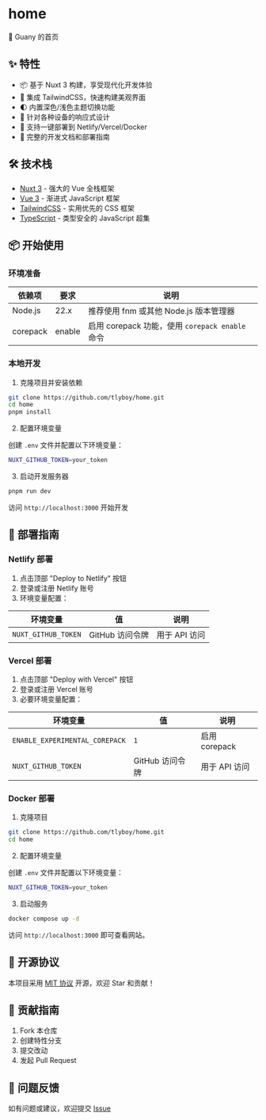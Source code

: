 # home

🖖 Guany 的首页

## ✨ 特性

- 📦 基于 Nuxt 3 构建，享受现代化开发体验
- 🎨 集成 TailwindCSS，快速构建美观界面
- 🌓 内置深色/浅色主题切换功能
- 📱 针对各种设备的响应式设计
- 🚀 支持一键部署到 Netlify/Vercel/Docker
- 🔧 完整的开发文档和部署指南

## 🛠️ 技术栈

- [Nuxt 3](https://nuxt.com/) - 强大的 Vue 全栈框架
- [Vue 3](https://vuejs.org/) - 渐进式 JavaScript 框架
- [TailwindCSS](https://tailwindcss.com/) - 实用优先的 CSS 框架
- [TypeScript](https://www.typescriptlang.org/) - 类型安全的 JavaScript 超集

## 📦 开始使用

### 环境准备

| 依赖项   | 要求   | 说明                                            |
| -------- | ------ | ----------------------------------------------- |
| Node.js  | 22.x   | 推荐使用 fnm 或其他 Node.js 版本管理器          |
| corepack | enable | 启用 corepack 功能，使用 `corepack enable` 命令 |

### 本地开发

1. 克隆项目并安装依赖

```sh
git clone https://github.com/tlyboy/home.git
cd home
pnpm install
```

2. 配置环境变量

创建 `.env` 文件并配置以下环境变量：

```sh
NUXT_GITHUB_TOKEN=your_token
```

3. 启动开发服务器

```sh
pnpm run dev
```

访问 `http://localhost:3000` 开始开发

## 🚀 部署指南

### Netlify 部署

1. 点击顶部 "Deploy to Netlify" 按钮
2. 登录或注册 Netlify 账号
3. 环境变量配置：

| 环境变量            | 值              | 说明          |
| ------------------- | --------------- | ------------- |
| `NUXT_GITHUB_TOKEN` | GitHub 访问令牌 | 用于 API 访问 |

### Vercel 部署

1. 点击顶部 "Deploy with Vercel" 按钮
2. 登录或注册 Vercel 账号
3. 必要环境变量配置：

| 环境变量                       | 值              | 说明          |
| ------------------------------ | --------------- | ------------- |
| `ENABLE_EXPERIMENTAL_COREPACK` | `1`             | 启用 corepack |
| `NUXT_GITHUB_TOKEN`            | GitHub 访问令牌 | 用于 API 访问 |

### Docker 部署

1. 克隆项目

```sh
git clone https://github.com/tlyboy/home.git
cd home

```

2. 配置环境变量

创建 `.env` 文件并配置以下环境变量：

```sh
NUXT_GITHUB_TOKEN=your_token
```

3. 启动服务

```sh
docker compose up -d
```

访问 `http://localhost:3000` 即可查看网站。

## 📄 开源协议

本项目采用 [MIT 协议](./LICENSE) 开源，欢迎 Star 和贡献！

## 🤝 贡献指南

1. Fork 本仓库
2. 创建特性分支
3. 提交改动
4. 发起 Pull Request

## 📮 问题反馈

如有问题或建议，欢迎提交 [Issue](https://github.com/tlyboy/home/issues)
